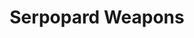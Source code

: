 ---
title: Serpopard Weapons
description: Serpopard Weapon Information
layout: ../../layouts/MainLayout.astro
---